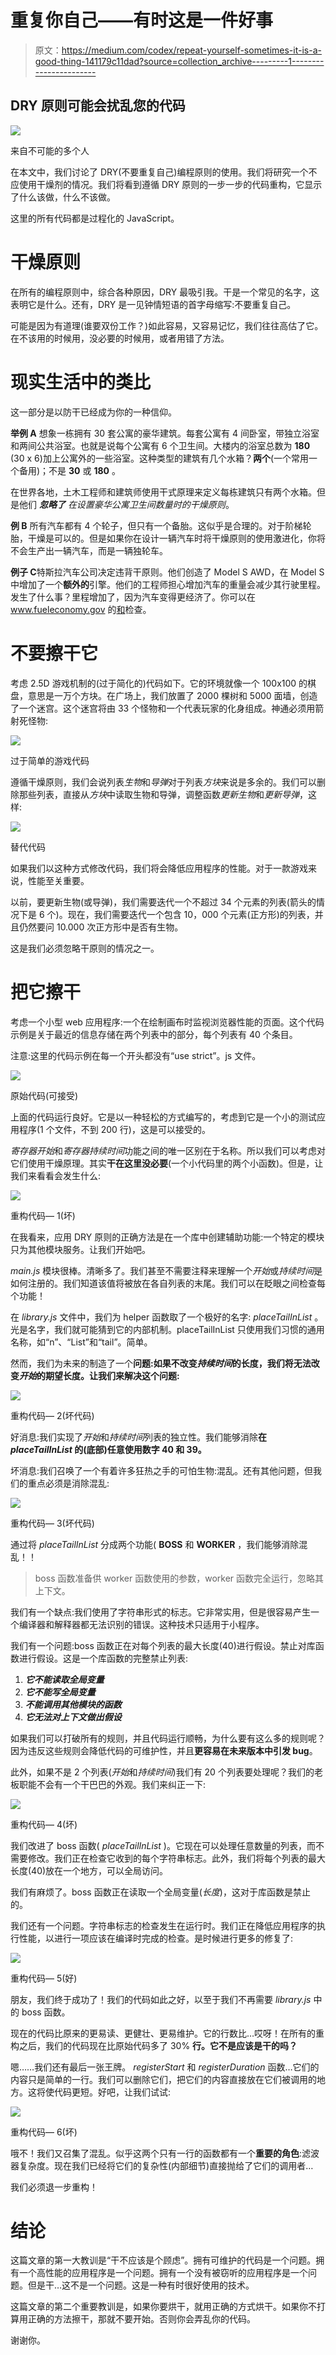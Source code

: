 # 重复你自己——有时这是一件好事

> 原文：<https://medium.com/codex/repeat-yourself-sometimes-it-is-a-good-thing-141179c11dad?source=collection_archive---------1----------------------->

## DRY 原则可能会扰乱您的代码

![](img/ab593bce2daeb5f9afc6e5ca7087a7a6.png)

来自不可能的多个人

在本文中，我们讨论了 DRY(不要重复自己)编程原则的使用。我们将研究一个不应使用干燥剂的情况。我们将看到遵循 DRY 原则的一步一步的代码重构，它显示了什么该做，什么不该做。

这里的所有代码都是过程化的 JavaScript。

# 干燥原则

在所有的编程原则中，综合各种原因，DRY 最吸引我。干是一个常见的名字，这表明它是什么。还有，DRY 是一见钟情短语的首字母缩写:不要重复自己。

可能是因为有道理(谁要双份工作？)如此容易，又容易记忆，我们往往高估了它。在不该用的时候用，没必要的时候用，或者用错了方法。

# 现实生活中的类比

这一部分是以防干已经成为你的一种信仰。

**举例 A**
想象一栋拥有 30 套公寓的豪华建筑。每套公寓有 4 间卧室，带独立浴室和两间公共浴室。也就是说每个公寓有 6 个卫生间。大楼内的浴室总数为 **180** (30 x 6)加上公寓外的一些浴室。这种类型的建筑有几个水箱？**两个**(一个常用一个备用)；不是 **30** 或 **180** 。

在世界各地，土木工程师和建筑师使用干式原理来定义每栋建筑只有两个水箱。但是他们 ***忽略了*** *在设置豪华公寓卫生间数量时的干燥原则*。

**例 B**
所有汽车都有 4 个轮子，但只有一个备胎。这似乎是合理的。对于阶梯轮胎，干燥是可以的。但是如果你在设计一辆汽车时将干燥原则的使用激进化，你将不会生产出一辆汽车，而是一辆独轮车。

**例子 C**特斯拉汽车公司决定违背干原则。他们创造了 Model S AWD，在 Model S 中增加了一个**额外的**引擎。他们的工程师担心增加汽车的重量会减少其行驶里程。发生了什么事？里程增加了，因为汽车变得更经济了。你可以在 www.fueleconomy.gov 的[和](https://www.fueleconomy.gov/feg/bymodel/2016_Tesla_Model_S.shtml)检查。

# 不要擦干它

考虑 2.5D 游戏机制的(过于简化的)代码如下。它的环境就像一个 100x100 的棋盘，意思是一万个方块。在广场上，我们放置了 2000 棵树和 5000 面墙，创造了一个迷宫。这个迷宫将由 33 个怪物和一个代表玩家的化身组成。神通必须用箭射死怪物:

![](img/9c97dde45c1818f44890f77d1accb1dd.png)

过于简单的游戏代码

遵循干燥原则，我们会说列表*生物*和*导弹*对于列表*方块*来说是多余的。我们可以删除那些列表，直接从*方块*中读取生物和导弹，调整函数*更新生物*和*更新导弹*，这样:

![](img/8e732a9e39df8d49ff7d8eab71914439.png)

替代代码

如果我们以这种方式修改代码，我们将会降低应用程序的性能。对于一款游戏来说，性能至关重要。

以前，要更新生物(或导弹)，我们需要迭代一个不超过 34 个元素的列表(箭头的情况下是 6 个)。现在，我们需要迭代一个包含 10，000 个元素(正方形)的列表，并且仍然要问 10.000 次正方形中是否有生物。

这是我们必须忽略干原则的情况之一。

# 把它擦干

考虑一个小型 web 应用程序:一个在绘制画布时监视浏览器性能的页面。这个代码示例是关于最近的信息存储在两个列表中的部分，每个列表有 40 个条目。

注意:这里的代码示例在每一个开头都没有“use strict”。js 文件。

![](img/0ad23a19680aea09d7c4019611461ac9.png)

原始代码(可接受)

上面的代码运行良好。它是以一种轻松的方式编写的，考虑到它是一个小的测试应用程序(1 个文件，不到 200 行)，这是可以接受的。

*寄存器开始*和*寄存器持续时间*功能之间的唯一区别在于名称。所以我们可以考虑对它们使用干燥原理。其实**干在这里没必要**(一个小代码里的两个小函数)。但是，让我们来看看会发生什么:

![](img/45cfe7f8389aad6ae7adcda8b8946ce1.png)

重构代码— 1(坏)

在我看来，应用 DRY 原则的正确方法是在一个库中创建辅助功能:一个特定的模块只为其他模块服务。让我们开始吧。

*main.js* 模块很棒。清晰多了。我们甚至不需要注释来理解一个*开始*或*持续时间*是如何注册的。我们知道该值将被放在各自列表的末尾。我们可以在眨眼之间检查每个功能！

在 *library.js* 文件中，我们为 helper 函数取了一个极好的名字: *placeTailInList* 。光是名字，我们就可能猜到它的内部机制。placeTailInList 只使用我们习惯的通用名称，如“n”、“List”和“tail”。简单。

然而，我们为未来的制造了一个**问题:如果不改变*持续时间*的长度，我们将无法改变*开始*的期望长度。让我们来解决这个问题:**

![](img/3a183b9d9c82008ba108f78854e2bdf1.png)

重构代码— 2(坏代码)

好消息:我们实现了*开始*和*持续时间*列表的独立性。我们能够消除**在 *placeTailInList* 的(底部)任意使用数字 40 和 39。**

坏消息:我们召唤了一个有着许多狂热之手的可怕生物:混乱。还有其他问题，但我们的重点必须是消除混乱:

![](img/73e7afe2251bdb93eb6263366d8a29c6.png)

重构代码— 3(坏代码)

通过将 *placeTailInList* 分成两个功能( **BOSS** 和 **WORKER** ，我们能够消除混乱！！

> boss 函数准备供 worker 函数使用的参数，worker 函数完全运行，忽略其上下文。

我们有一个缺点:我们使用了字符串形式的标志。它非常实用，但是很容易产生一个编译器和解释器都无法识别的错误。这种技术只适用于小程序。

我们有一个问题:boss 函数正在对每个列表的最大长度(40)进行假设。禁止对库函数进行假设。这是一个库函数的完整禁止列表:

1.  ***它不能读取全局变量***
2.  ***它不能写全局变量***
3.  ***不能调用其他模块的函数***
4.  ***它无法对上下文做出假设***

如果我们可以打破所有的规则，并且代码运行顺畅，为什么要有这么多的规则呢？因为违反这些规则会降低代码的可维护性，并且**更容易在未来版本中引发 bug**。

此外，如果不是 2 个列表(*开始*和*持续时间*)我们有 20 个列表要处理呢？我们的老板职能不会有一个干巴巴的外观。我们来纠正一下:

![](img/2a711bc5915b7dd7be961c38fb0f6afb.png)

重构代码— 4(坏)

我们改进了 boss 函数( *placeTailInList* )。它现在可以处理任意数量的列表，而不需要修改。我们正在检查它收到的每个字符串标志。此外，我们将每个列表的最大长度(40)放在一个地方，可以全局访问。

我们有麻烦了。boss 函数正在读取一个全局变量(*长度*)，这对于库函数是禁止的。

我们还有一个问题。字符串标志的检查发生在运行时。我们正在降低应用程序的执行性能，以进行一项应该在编译时完成的检查。是时候进行更多的修复了:

![](img/e4e218564c36b580e04d060cf2b0b5de.png)

重构代码— 5(好)

朋友，我们终于成功了！我们的代码如此之好，以至于我们不再需要 *library.js* 中的 boss 函数。

现在的代码比原来的更易读、更健壮、更易维护。它的行数比…哎呀！在所有的重构之后，我们的代码现在比原始代码多了 30% **行。它不是应该是干的吗？**

嗯……我们还有最后一张王牌。 *registerStart* 和 *registerDuration* 函数…它们的内容只是简单的一行。我们可以删除它们，把它们的内容直接放在它们被调用的地方。这将使代码更短。好吧，让我们试试:

![](img/5853082890963ca092c78cf9a5d41c76.png)

重构代码— 6(坏)

哦不！我们又召集了混乱。似乎这两个只有一行的函数都有一个**重要的角色**:滤波器复杂度。现在我们已经将它们的复杂性(内部细节)直接抛给了它们的调用者…

我们必须退一步重构！

# 结论

这篇文章的第一大教训是“干不应该是个顾虑”。拥有可维护的代码是一个问题。拥有一个高性能的应用程序是一个问题。拥有一个没有被窃听的应用程序是一个问题。但是干…这不是一个问题。这是一种有时很好使用的技术。

这篇文章的第二个重要教训是，如果你要烘干，就用正确的方式烘干。如果你不打算用正确的方法擦干，那就不要开始。否则你会弄乱你的代码。

谢谢你。